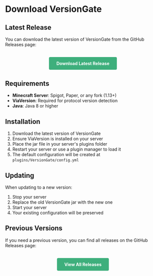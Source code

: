 # Download VersionGate

## Latest Release

You can download the latest version of VersionGate from the GitHub Releases page:

<div class="download-button">
  <a href="https://github.com/threefour/VersionGate/releases/latest" target="_blank" class="download-link">
    Download Latest Release
  </a>
</div>

## Requirements

- **Minecraft Server**: Spigot, Paper, or any fork (1.13+)
- **ViaVersion**: Required for protocol version detection
- **Java**: Java 8 or higher

## Installation

1. Download the latest version of VersionGate
2. Ensure ViaVersion is installed on your server
3. Place the jar file in your server's plugins folder
4. Restart your server or use a plugin manager to load it
5. The default configuration will be created at `plugins/VersionGate/config.yml`

## Updating

When updating to a new version:

1. Stop your server
2. Replace the old VersionGate jar with the new one
3. Start your server
4. Your existing configuration will be preserved

## Previous Versions

If you need a previous version, you can find all releases on the GitHub Releases page:

<div class="download-button">
  <a href="https://github.com/threefour/VersionGate/releases" target="_blank" class="download-link">
    View All Releases
  </a>
</div>

<style>
.download-button {
  margin: 2rem 0;
  text-align: center;
}

.download-link {
  display: inline-block;
  padding: 12px 24px;
  background-color: #3eaf7c;
  color: white !important;
  text-decoration: none;
  border-radius: 4px;
  font-weight: bold;
  transition: background-color 0.3s;
}

.download-link:hover {
  background-color: #2c8c6c;
  text-decoration: none;
}
</style> 